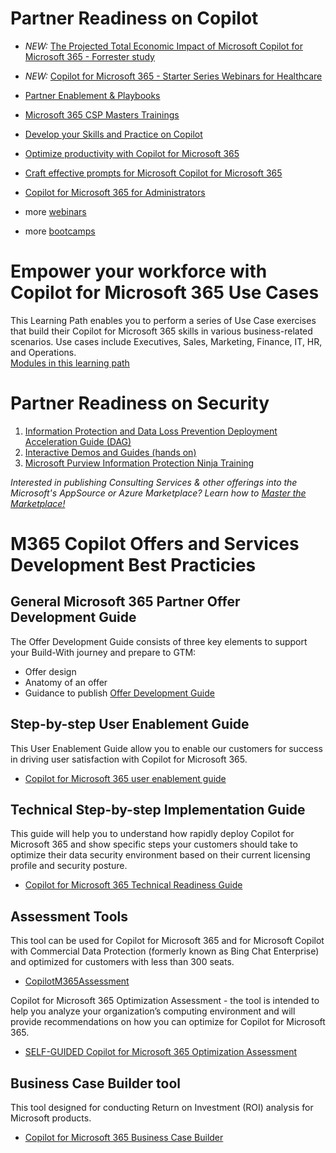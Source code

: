 # Partner Readiness on Copilot

- *NEW:* [The Projected Total Economic Impact of Microsoft Copilot for Microsoft 365 - Forrester study](./Copilot_for_M365_Forrester_New_Tech_TEI.PDF)
- *NEW:* [Copilot for Microsoft 365 - Starter Series Webinars for Healthcare](https://techcommunity.microsoft.com/t5/healthcare-and-life-sciences/copilot-for-microsoft-365-starter-series-webinars/ba-p/4069989)
- [Partner Enablement & Playbooks](https://partner.microsoft.com/en-us/asset/collection/partner-enablement-guides#/)
- [Microsoft 365 CSP Masters Trainings](https://aka.ms/ToPartnerCSPCopilotTraining)
- [Develop your Skills and Practice on Copilot](https://cloudpartners.transform.microsoft.com/practices/modern-work/copilot)
- [Optimize productivity with Copilot for Microsoft 365](https://learn.microsoft.com/en-us/training/courses/ms-4004)
- [Craft effective prompts for Microsoft Copilot for Microsoft 365](https://learn.microsoft.com/en-us/training/courses/ms-4005)
- [Copilot for Microsoft 365 for Administrators](https://learn.microsoft.com/en-us/training/courses/ms-4006)

- more [webinars](https://cloudpartners.transform.microsoft.com/events?tab=on-demand-webinars)
- more [bootcamps](https://readiness.transform.microsoft.com/learning-paths)

# Empower your workforce with Copilot for Microsoft 365 Use Cases
This Learning Path enables you to perform a series of Use Case exercises that build their Copilot for Microsoft 365 skills in various business-related scenarios. Use cases include Executives, Sales, Marketing, Finance, IT, HR, and Operations.  
[Modules in this learning path](https://learn.microsoft.com/en-us/training/paths/empower-workforce-copilot-use-cases/)


# Partner Readiness on Security

1. [Information Protection and Data Loss Prevention Deployment Acceleration Guide (DAG)](https://microsoft.github.io/ComplianceCxE/dag/mip-dlp/)
2. [Interactive Demos and Guides (hands on)](https://aka.ms/mipguide)
3. [Microsoft Purview Information Protection Ninja Training](https://aka.ms/MIPNinja)

_Interested in publishing Consulting Services & other offerings into the Microsoft's AppSource or Azure Marketplace? Learn how to [Master the Marketplace!](https://microsoft.github.io/Mastering-the-Marketplace/)_


# M365 Copilot Offers and Services Development Best Practicies 

## General Microsoft 365 Partner Offer Development Guide
The Offer Development Guide consists of three key elements to support your Build-With journey and prepare to GTM:
  - Offer design 
  - Anatomy of an offer  
  - Guidance to publish 
[Offer Development Guide](https://aka.ms/M365CopilotOfferDevGuide)

## Step-by-step User Enablement Guide
This User Enablement Guide allow you to enable our customers for success in driving user satisfaction with Copilot for Microsoft 365.
- [Copilot for Microsoft 365 user enablement guide](https://aka.ms/Copilot/UserEnablementGuide) 

## Technical Step-by-step Implementation Guide
This guide will help you to understand how rapidly deploy Copilot for Microsoft 365 and show specific steps your customers should take to optimize their data security environment based on their current licensing profile and security posture.
- [Copilot for Microsoft 365 Technical Readiness Guide](https://aka.ms/Copilot/TechnicalReadinessGuide) 

## Assessment Tools
This tool can be used for Copilot for Microsoft 365 and for Microsoft Copilot with Commercial Data Protection (formerly known as Bing Chat Enterprise) and optimized for customers with less than 300 seats.
- [CopilotM365Assessment](https://aka.ms/CopilotM365Assessment)

Copilot for Microsoft 365 Optimization Assessment - the tool is intended to help you analyze your organization’s computing environment and will provide recommendations on how you can optimize for Copilot for Microsoft 365.
- [SELF-GUIDED Copilot for Microsoft 365 Optimization Assessment](https://www.microsoft.com/en-us/solutionassessments/safeedbackform)

## Business Case Builder tool
This tool designed for conducting Return on Investment (ROI) analysis for Microsoft products.
- [Copilot for Microsoft 365 Business Case Builder](https://bcb.transform.microsoft.com/home)